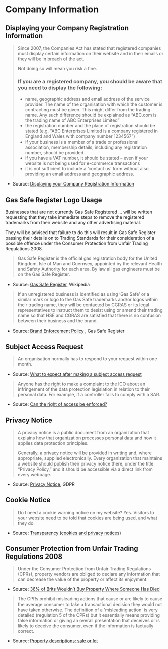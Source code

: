 # Company Information

## Displaying your Company Registration Information

>Since 2007, the Companies Act has stated that registered companies must display certain information on their website and in their emails or they will be in breach of the act.
> 
> Not doing so will mean you risk a fine.
> 
> ### If you are a registered company, you should be aware that you need to display the following:
> 
> * name, geographic address and email address of the service provider. The name of the organisation with which the customer is contracting must be given. This might differ from the trading name. Any such difference should be explained as “ABC.com is the trading name of ABC Enterprises Limited”
> * the registration number and the place of registration should be stated (e.g. “ABC Enterprises Limited is a company registered in England and Wales with company number 1234567”)
> * if your business is a member of a trade or professional association, membership details, including any registration number, should be provided
> * if you have a VAT number, it should be stated – even if your website is not being used for e-commerce transactions
> * it is not sufficient to include a ‘contact us’ form without also providing an email address and geographic address.

* Source: [Displaying your Company Registration Information](https://www.practiceweb.co.uk/knowledge/displaying-company-registration-information/)

## Gas Safe Register Logo Usage

Businesses that are not currently Gas Safe Registered ... will be written requesting that they take immediate steps to remove the registered trademarks from their website and any other advertising material.

They will be advised that failure to do this will result in Gas Safe Register passing their details on to Trading Standards for their consideration of a possible offence under the Consumer Protection from Unfair Trading Regulations 2008.

> Gas Safe Register is the official gas registration body for the United Kingdom, Isle of Man and Guernsey, appointed by the relevant Health and Safety Authority for each area. By law all gas engineers must be on the Gas Safe Register.

* Source: [Gas Safe Register](https://en.wikipedia.org/wiki/Gas_Safe_Register), Wikipedia

> If an unregistered business is identified as using ‘Gas Safe’ or a similar mark or logo to the
  Gas Safe trademarks and/or logos within their trading name, they will be contacted by CGRAS
  or its legal representatives to instruct them to desist using or amend their trading name so that
  HSE and CGRAS are satisfied that there is no confusion between their business and the
  brand. 

* Source: [Brand Enforcement Policy ](https://www.gassaferegister.co.uk/media/2472/p001_bep001-brand-enforcement-policy-v50.pdf), Gas Safe Register

## Subject Access Request

> An organisation normally has to respond to your request within one month.

* Source: [What to expect after making a subject access request](https://ico.org.uk/your-data-matters/your-right-to-get-copies-of-your-data/what-to-expect-after-making-a-subject-access-request/)

> Anyone has the right to make a complaint to the ICO about an infringement of the data protection legislation in relation to their personal data. For example, if a controller fails to comply with a SAR.

* Source: [Can the right of access be enforced?](https://ico.org.uk/for-organisations/guide-to-data-protection/guide-to-the-general-data-protection-regulation-gdpr/right-of-access/can-the-right-of-access-be-enforced/)

## Privacy Notice

> A privacy notice is a public document from an organization that explains how that organization processes personal data and how it applies data protection principles.
>
> Generally, a privacy notice will be provided in writing and, where appropriate, supplied electronically. Every organization that maintains a website should publish their privacy notice there, under the title “Privacy Policy,” and it should be accessible via a direct link from every webpage.

* Source: [Privacy Notice](https://gdpr.eu/privacy-notice/), GDPR

## Cookie Notice

> Do I need a cookie warning notice on my website?
> Yes. Visitors to your website need to be told that cookies are being used, and what they do.

* Source: [Transparency (cookies and privacy notices)](https://ico.org.uk/for-organisations/sme-web-hub/frequently-asked-questions/transparency-cookies-and-privacy-notices/) 

## Consumer Protection from Unfair Trading Regulations 2008

> Under the Consumer Protection from Unfair Trading Regulations (CPRs), property vendors are obliged to declare any information that can decrease the value of the property or affect its enjoyment.
* Source: [36% of Brits Wouldn’t Buy Property Where Someone Has Died](https://www.sellhousefast.uk/blog/36-of-brits-wouldnt-buy-property-where-someone-has-died/)

> The CPRs prohibit misleading actions that cause or are likely to cause the average consumer to take a transactional decision they would not have taken otherwise. The definition of a 'misleading action' is very detailed (regulation 5 of the CPRs) but it essentially means providing false information or giving an overall presentation that deceives or is likely to deceive the consumer, even if the information is factually correct. 
* Source: [Property descriptions: sale or let](https://www.businesscompanion.info/en/quick-guides/services/property-descriptions-sale-or-let)
